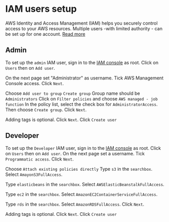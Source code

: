 # IAM users setup

AWS Identity and Access Management (IAM) helps you securely control access to your AWS resources. Multiple users -with limited authority - can be set up for one account. [Read more](https://docs.aws.amazon.com/IAM/latest/UserGuide/getting-started.html)

## Admin

To set up the `admin` IAM user, sign in to the [IAM console](https://console.aws.amazon.com/iam/) as root.
Click on `Users` then on `Add user`.

On the next page set "Administrator" as username.
Tick AWS Management Console access.
Click `Next`.

Choose `Add user to group`
`Create group`
Group name should be `Administrators`
Click on `Filter policies` and choose `AWS managed - job function`
In the policy list, select the check box for `AdministratorAccess`.
Then choose `Create group`.
Click `Next`.

Adding tags is optional. Click `Next`.
Click `Create user`

## Developer

To set up the `Developer` IAM user, sign in to the [IAM console](https://console.aws.amazon.com/iam/) as root.
Click on `Users` then on `Add user`.
On the next page set a username.
Tick `Programmatic access`.
Click `Next`.

Choose `Attach existing policies directly`
Type `s3` in the `searchbox`.
Select `AmayonS3FullAccess`.

Type `elasticbeans` in the `searchbox`.
Select `AWSElasticBeanstalkFullAccess`.

Type `ec2` in the `searchbox`.
Select `AmazonEC2ContainerServiceFullAccess`.

Type `rds` in the `searchbox`.
Select `AmazonRDSFullAccess`.
Click `Next`.

Adding tags is optional. Click `Next`.
Click `Create user`
